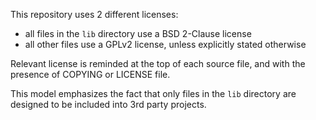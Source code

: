 
This repository uses 2 different licenses:
- all files in the `lib` directory use a BSD 2-Clause license
- all other files use a GPLv2 license, unless explicitly stated otherwise

Relevant license is reminded at the top of each source file,
and with the presence of COPYING or LICENSE file.

This model emphasizes the fact that only files in the `lib` directory
are designed to be included into 3rd party projects.

